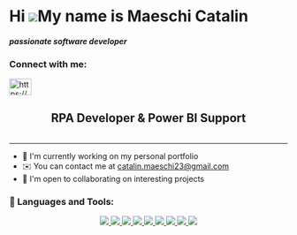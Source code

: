 <div align="right">
</div>

Hi ![](https://user-images.githubusercontent.com/18350557/176309783-0785949b-9127-417c-8b55-ab5a4333674e.gif)My name is Maeschi Catalin 
=====================================================================================================================================

<h4><i>passionate software developer</i></h4>

<h3 align="left">Connect with me:</h3>
<p align="left">
<a href="https://www.linkedin.com/in/catalin-maeschi-2307b2212/" target="blank"><img align="center" src="https://raw.githubusercontent.com/rahuldkjain/github-profile-readme-generator/master/src/images/icons/Social/linked-in-alt.svg" alt="https://www.linkedin.com/in/catalin-maeschi-2307b2212/" height="30" width="40" /></a>
</p>

<h2 align="center">RPA Developer & Power BI Support</h2>
<h6 align="center"><i></i></h6>

-------------------
*   🚀  I'm currently working on my personal portfolio
*   ✉️  You can contact me at [catalin.maeschi23@gmail.com](mailto:catalin.maeschi23@gmail.com)
*   🤝  I'm open to collaborating on interesting projects  

### 🔨 Languages and Tools:
<p align="center">
  <a href="https://learn.microsoft.com/en-us/dotnet/csharp/">
    <img src="https://skillicons.dev/icons?i=cs" />
  </a>
   <a href="https://dotnet.microsoft.com/en-us/">
    <img src="https://skillicons.dev/icons?i=dotnet" />
  </a>
  <a href="https://www.python.org/">
    <img src="https://skillicons.dev/icons?i=py" />
  <a href="https://nodejs.org/en/">
  <a href="https://unity.com/">
    <img src="https://skillicons.dev/icons?i=unity" />
  </a>
  <a href="https://developer.mozilla.org/en-US/docs/Web/HTML">
    <img src="https://skillicons.dev/icons?i=html" />
  </a>
  <a href="https://developer.mozilla.org/en-US/docs/Web/CSS">
    <img src="https://skillicons.dev/icons?i=css" />
  </a>
  <a href="https://developer.mozilla.org/en-US/docs/Web/JavaScript">
    <img src="https://skillicons.dev/icons?i=js" />
  <a href="https://nodejs.org/en/">
    <img src="https://skillicons.dev/icons?i=nodejs" />
  </a>
  <a href="https://git-scm.com/">
    <img src="https://skillicons.dev/icons?i=git" />
  </a>
</p>
